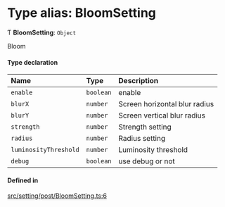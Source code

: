 # Type alias: BloomSetting

Ƭ **BloomSetting**: `Object`

Bloom

#### Type declaration

| Name | Type | Description |
| :------ | :------ | :------ |
| `enable` | `boolean` | enable |
| `blurX` | `number` | Screen horizontal blur radius |
| `blurY` | `number` | Screen vertical blur radius |
| `strength` | `number` | Strength setting |
| `radius` | `number` | Radius setting |
| `luminosityThreshold` | `number` | Luminosity threshold |
| `debug` | `boolean` | use debug or not |

#### Defined in

[src/setting/post/BloomSetting.ts:6](https://github.com/Orillusion/orillusion/blob/main/src/setting/post/BloomSetting.ts#L6)
